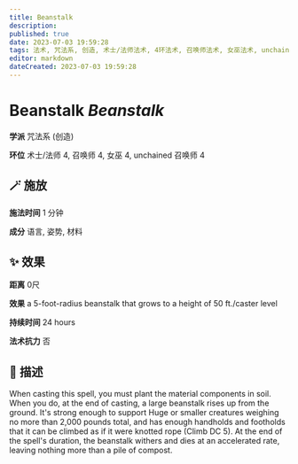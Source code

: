 ```yaml
---
title: Beanstalk
description: 
published: true
date: 2023-07-03 19:59:28
tags: 法术, 咒法系, 创造, 术士/法师法术, 4环法术, 召唤师法术, 女巫法术, unchained 召唤师法术
editor: markdown
dateCreated: 2023-07-03 19:59:28
---
```


# **Beanstalk** *Beanstalk*

**学派** 咒法系 (创造) 

**环位** 术士/法师 4, 召唤师 4, 女巫 4, unchained 召唤师 4

## 🪄 施放

**施法时间** 1 分钟

**成分** 语言, 姿势, 材料

## ✨ 效果  

**距离** 0尺 

**效果** a 5-foot-radius beanstalk that grows to a height of 50 ft./caster level 

**持续时间** 24 hours 

**法术抗力** 否

## 📖 描述

When casting this spell, you must plant the material components in soil. When you do, at the end of casting, a large beanstalk rises up from the ground. It's strong enough to support Huge or smaller creatures weighing no more than 2,000 pounds total, and has enough handholds and footholds that it can be climbed as if it were knotted rope (Climb DC 5). At the end of the spell's duration, the beanstalk withers and dies at an accelerated rate, leaving nothing more than a pile of compost.
    